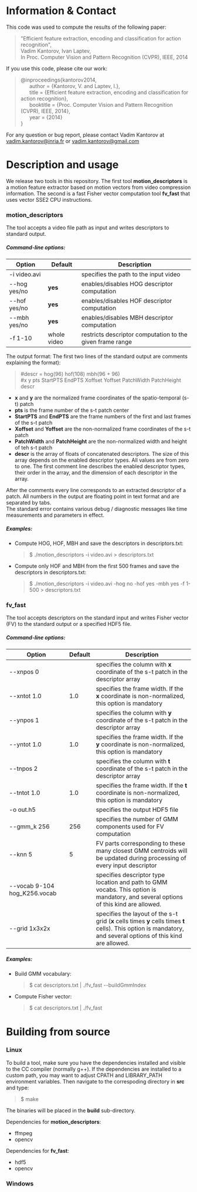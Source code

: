 Information & Contact
=====================

This code was used to compute the results of the following paper:
  
>"Efficient feature extraction, encoding and classification for action recognition",  
Vadim Kantorov, Ivan Laptev,  
In Proc. Computer Vision and Pattern Recognition (CVPR), IEEE, 2014  

If you use this code, please cite our work:

> @inproceedings{kantorov2014,  
&nbsp;&nbsp;&nbsp;&nbsp;&nbsp;&nbsp;author = {Kantorov, V. and Laptev, I.},  
&nbsp;&nbsp;&nbsp;&nbsp;&nbsp;&nbsp;title = {Efficient feature extraction, encoding and classification for action recognition},  
&nbsp;&nbsp;&nbsp;&nbsp;&nbsp;&nbsp;booktitle = {Proc. Computer Vision and Pattern Recognition (CVPR), IEEE, 2014},  
&nbsp;&nbsp;&nbsp;&nbsp;&nbsp;&nbsp;year = {2014}  
}

For any question or bug report, please contact Vadim Kantorov at vadim.kantorov@inria.fr or vadim.kantorov@gmail.com


Description and usage
=====================

We release two tools in this repository. The first tool **motion_descriptors** is a motion feature extractor based on motion vectors from video compression information. The second is a fast Fisher vector computation tool **fv_fast** that uses vector SSE2 CPU instructions.

### motion_descriptors

The tool accepts a video file path as input and writes descriptors to standard output.  
##### Command-line options:

Option | Default | Description
--- | --- | ---
-i video.avi | | specifies the path to the input video
--hog yes/no | **yes** | enables/disables HOG descriptor computation
--hof yes/no | **yes** | enables/disables HOF descriptor computation
--mbh yes/no | **yes** | enables/disables MBH descriptor computation
-f 1-10 | whole video | restricts descriptor computation to the given frame range

The output format:
   The first two lines of the standard output are comments explaining the format):
>  #descr = hog(96) hof(108) mbh(96 + 96)  
   #x y pts StartPTS EndPTS Xoffset Yoffset PatchWidth PatchHeight descr


  + **x** and **y** are the normalized frame coordinates of the spatio-temporal (s-t) patch  
  + **pts** is the frame number of the s-t patch center  
  + **StartPTS** and **EndPTS** are the frame numbers of the first and last frames of the s-t patch  
  + **Xoffset** and **Yoffset** are the non-normalized frame coordinates of the s-t patch  
  + **PatchWidth** and **PatchHeight** are the non-normalized width and height of teh s-t patch
  + **descr** is the array of floats of concatenated descriptors. The size of this array depends on the enabled   descriptor types. All values are from zero to one. The first comment line describes the enabled descriptor types, their order in the array, and the dimension of each descriptor in the array.  
     
After the comments every line corresponds to an extracted descriptor of a patch. All numbers in the output are floating point in text format and are separated by tabs.  
The standard error contains various debug / diagnostic messages like time measurements and parameters in effect.

##### Examples:
  - Compute HOG, HOF, MBH and save the descriptors in descriptors.txt:
    > $ ./motion_descriptors -i video.avi > descriptors.txt

  - Compute only HOF and MBH from the first 500 frames and save the descriptors in descriptors.txt:
    > $ ./motion_descriptors -i video.avi -hog no -hof yes -mbh yes -f 1-500 > descriptors.txt

### fv_fast
The tool accepts descriptors on the standard input and writes Fisher vector (FV) to the standard output or a specified HDF5 file.
##### Command-line options:

Option | Default | Description
--- | --- | ---
--xnpos 0 | | specifies the column with **x** coordinate of the s-t patch in the descriptor array
--xntot 1.0 | 1.0 | specifies the frame width. If the **x** coordinate is non-normalized, this option is mandatory
--ynpos 1 | | specifies the column with **y** coordinate of the s-t patch in the descriptor array
--yntot 1.0 | 1.0 | specifies the frame width. If the **y** coordinate is non-normalized, this option is mandatory
--tnpos 2 | | specifies the column with **t** coordinate of the s-t patch in the descriptor array
--tntot 1.0 | 1.0 | specifies the frame width. If the **t** coordinate is non-normalized, this option is mandatory
-o out.h5 | | specifies the output HDF5 file
--gmm_k 256 | 256 | specifies the number of GMM components used for FV computation
--knn 5 | 5 | FV parts corresponding to these many closest GMM centroids will be updated during processing of every input descriptor
--vocab 9-104 hog_K256.vocab | | specifies descriptor type location and path to GMM vocabs. This option is mandatory, and several options of this kind are allowed.
--grid 1x3x2x | | specifies the layout of the s-t grid (**x** cells times **y** cells times **t** cells). This option is mandatory, and several options of this kind are allowed.


##### Examples:
  - Build GMM vocabulary:
    > $ cat descriptors.txt | ./fv_fast --buildGmmIndex
  - Compute Fisher vector:
    > $ cat descriptors.txt | ./fv_fast 

Building from source
====================

### Linux
To build a tool, make sure you have the dependencies installed and visible to the CC compiler (normally g++). If the dependencies are installed to a custom path, you may want to adjust CPATH and LIBRARY_PATH environment variables. Then navigate to the correspoding directory in **src** and type:
> $ make

The binaries will be placed in the **build** sub-directory.

Dependencies for **motion_descriptors**:
 - ffmpeg
 - opencv

Dependencies for **fv_fast**:
 - hdf5
 - opencv

### Windows
